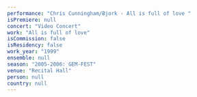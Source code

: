 ```yaml
---
performance: "Chris Cunningham/Bjork - All is full of love "
isPremiere: null
concert: "Video Concert"
work: "All is full of love"
isCommission: false
isResidency: false
work_year: "1999"
ensemble: null
season: "2005-2006: GEM-FEST"
venue: "Recital Hall"
person: null
country: null
---
```


